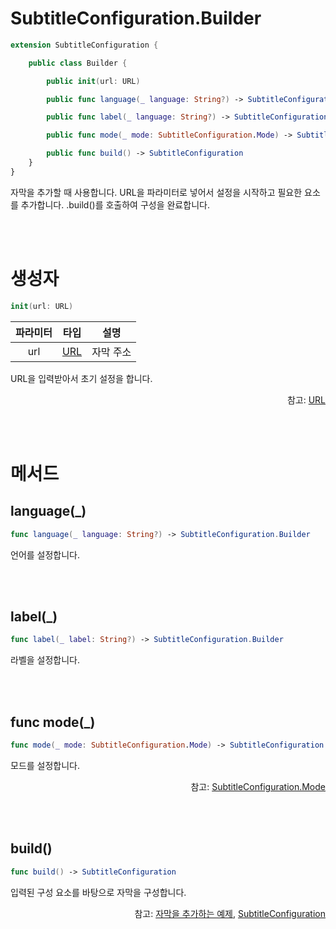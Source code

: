# SubtitleConfiguration.Builder

```swift
extension SubtitleConfiguration {

    public class Builder {

        public init(url: URL)

        public func language(_ language: String?) -> SubtitleConfiguration.Builder

        public func label(_ language: String?) -> SubtitleConfiguration.Builder

        public func mode(_ mode: SubtitleConfiguration.Mode) -> SubtitleConfiguration.Builder

        public func build() -> SubtitleConfiguration
    }
}
```
자막을 추가할 때 사용합니다. URL을 파라미터로 넣어서 설정을 시작하고 필요한 요소를 추가합니다. .build()를 호출하여 구성을 완료합니다.

<br><br>
# 생성자

```swift
init(url: URL)
```
|파라미터|타입|설명|
|:--:|:--:|:--:|
|url|[URL](https://developer.apple.com/documentation/foundation/url)|자막 주소|

URL을 입력받아서 초기 설정을 합니다.

<div align="right">
참고: <a href="https://developer.apple.com/documentation/foundation/url">URL</a>
</div>

<br><br>
# 메서드

## language(_)
```swift
func language(_ language: String?) -> SubtitleConfiguration.Builder
```
언어를 설정합니다.

<br><br>
## label(_)
```swift
func label(_ label: String?) -> SubtitleConfiguration.Builder
```
라벨을 설정합니다.

<br><br>
## func mode(_)
```swift
func mode(_ mode: SubtitleConfiguration.Mode) -> SubtitleConfiguration.Builder
```
모드를 설정합니다.
<div align="right">
참고: <a href="../../struct/subtitle-configuration/home.md">SubtitleConfiguration.Mode</a>
</div>

<br><br>
## build()
```swift
func build() -> SubtitleConfiguration
```
입력된 구성 요소를 바탕으로 자막을 구성합니다.

<div align="right">
참고: <a href="../../how-to-use/home.md#자막을-추가하는-예제">자막을 추가하는 예제</a>, 
<a href="../../struct/subtitle-configuration/home.md">SubtitleConfiguration</a>
</div>